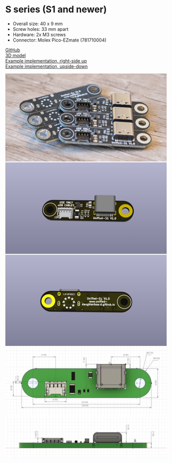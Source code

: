 # S series (S1 and newer) <!-- {docsify-ignore-all} -->
* Overall size: 40 x 9 mm
* Screw holes: 33 mm apart
* Hardware: 2x M3 screws
* Connector: Molex Pico-EZmate (781710004)

[GitHub](https://github.com/Unified-Daughterboard/UDB-S1, ':ignore')  
[3D model](/_media/uDB-S1-3D-model.STEP, ':ignore')  
[Example implementation, right-side up](/_media/uDB-S1-implementation-example.step, ':ignore')  
[Example implementation, upside-down](/_media/uDB-S1-implementation-example-reverse.step, ':ignore')  

![Photo](/_media/uDB-S1-photo.jpg ':size=900')
![Render front](/_media/uDB-S1-render-front.jpg ':size=900')
![Render rear](/_media/uDB-S1-render-rear.jpg ':size=900')
![S series, top](/_media/uDB-S1-dimens-top.jpg ':size=900')
![S series, side](/_media/uDB-S1-dimens-side.jpg ':size=900')


